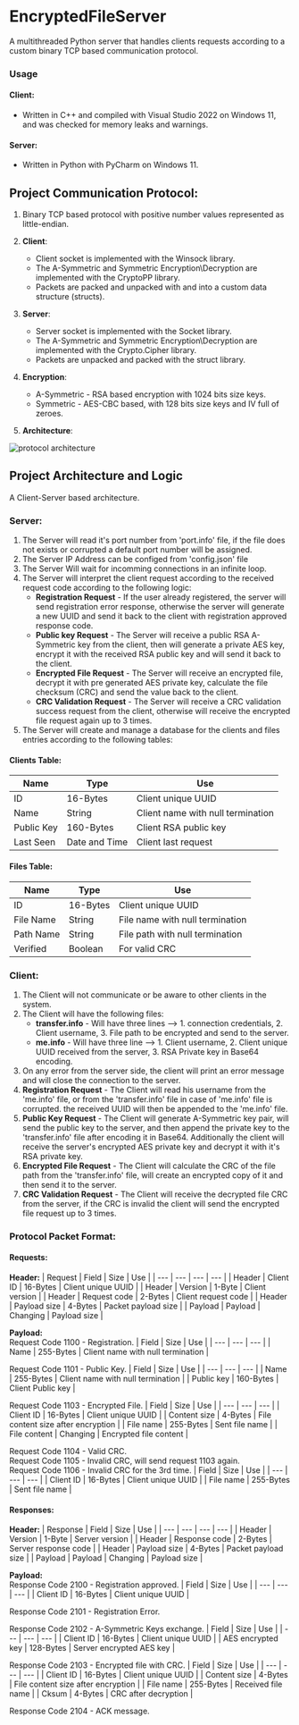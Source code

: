 # EncryptedFileServer
A multithreaded Python server that handles clients requests according to a custom binary TCP based communication protocol. 

### Usage
#### Client:
- Written in C++ and compiled with Visual Studio 2022 on Windows 11, and was checked for memory leaks and warnings.

#### Server:
- Written in Python with PyCharm on Windows 11.

## Project Communication Protocol:
1. Binary TCP based protocol with positive number values represented as little-endian.
2. **Client**:
   - Client socket is implemented with the Winsock library.
   - The A-Symmetric and Symmetric Encryption\Decryption are implemented with the CryptoPP library.
   - Packets are packed and unpacked with and into a custom data structure (structs).
3. **Server**:
   - Server socket is implemented with the Socket library.
   - The A-Symmetric and Symmetric Encryption\Decryption are implemented with the Crypto.Cipher library.
   - Packets are unpacked and packed with the struct library.
4. **Encryption**:
   - A-Symmetric - RSA based encryption with 1024 bits size keys.
   - Symmetric - AES-CBC based, with 128 bits size keys and IV full of zeroes.

5. **Architecture**:

![protocol architecture](https://user-images.githubusercontent.com/119053363/231506449-50fc4e5c-471b-4108-a421-8a48a0b6858b.png)


## Project Architecture and Logic
A Client-Server based architecture.

### Server:
1. The Server will read it's port number from 'port.info' file, if the file does not exists or corrupted a default port number will be assigned.
2. The Server IP Address can be configed from 'config.json' file
3. The Server Will wait for incomming connections in an infinite loop.
4. The Server will interpret the client request according to the received request code according to the following logic:
   - **Registration Request** - If the user already registered, the server will send registration error response, otherwise the server will generate a new UUID and send it back to the client with registration approved response code.
   - **Public key Request** - The Server will receive a public RSA A-Symmetric key from the client, then will generate a private AES key, encrypt it with the received RSA public key and will send it back to the client.
   - **Encrypted File Request** - The Server will receive an encrypted file, decrypt it with pre generated AES private key, calculate the file checksum (CRC) and send the value back to the client.
   - **CRC Validation Request** - The Server will receive a CRC validation success request from the client, otherwise will receive the encrypted file request again up to 3 times.
5. The Server will create and manage a database for the clients and files entries according to the following tables:
#### Clients Table:
| Name | Type | Use |
| --- | --- | --- |
| ID | 16-Bytes | Client unique UUID |
| Name | String | Client name with null termination |
| Public Key | 160-Bytes | Client RSA public key |
| Last Seen | Date and Time | Client last request |

#### Files Table:
| Name | Type | Use |
| --- | --- | --- |
| ID | 16-Bytes | Client unique UUID |
| File Name | String | File name with null termination |
| Path Name | String | File path with null termination |
| Verified | Boolean | For valid CRC |

### Client:
1. The Client will not communicate or be aware to other clients in the system.
2. The Client will have the following files:
   - **transfer.info** - Will have three lines --> 1. connection credentials, 2. Client username, 3. File path to be encrypted and send to the server.
   - **me.info** - Will have three line --> 1. Client username, 2. Client unique UUID received from the server, 3. RSA Private key in Base64 encoding.
3. On any error from the server side, the client will print an error message and will close the connection to the server.
4. **Registration Request** - The Client will read his username from the 'me.info' file, or from the 'transfer.info' file  in case of 'me.info' file is corrupted. the received UUID will then be appended to the 'me.info' file.
5. **Public Key Request** - The Client will generate A-Symmetric key pair, will send the public key to the server, and then append the private key to the 'transfer.info' file after encoding it in Base64. Additionally the client will receive the server's encrypted AES private key and decrypt it with it's RSA private key.
6. **Encrypted File Request** - The Client will calculate the CRC of the file path from the 'transfer.info' file, will create an encrypted copy of it and then send it to the server.
7. **CRC Validation Request** - The Client will receive the decrypted file CRC from the server, if the CRC is invalid the client will send the encrypted file request up to 3 times.


### Protocol Packet Format:
#### Requests:
**Header:**
| Request | Field | Size | Use |
| --- | --- | --- | --- |
| Header | Client ID | 16-Bytes | Client unique UUID |
| Header | Version | 1-Byte | Client version |
| Header | Request code | 2-Bytes | Client request code |
| Header | Payload size | 4-Bytes | Packet payload size |
| Payload | Payload | Changing | Payload size |

**Payload:**\
Request Code 1100 - Registration.
| Field | Size | Use |
| --- | --- | --- |
| Name | 255-Bytes | Client name with null termination |


Request Code 1101 - Public Key.
| Field | Size | Use |
| --- | --- | --- |
| Name | 255-Bytes | Client name with null termination |
| Public key | 160-Bytes | Client Public key |


Request Code 1103 - Encrypted File.
| Field | Size | Use |
| --- | --- | --- |
| Client ID | 16-Bytes | Client unique UUID |
| Content size | 4-Bytes | File content size after encryption |
| File name | 255-Bytes | Sent file name |
| File content | Changing | Encrypted file content |

Request Code 1104 - Valid CRC.\
Request Code 1105 - Invalid CRC, will send request 1103 again.\
Request Code 1106 - Invalid CRC for the 3rd time.
| Field | Size | Use |
| --- | --- | --- |
| Client ID | 16-Bytes | Client unique UUID |
| File name | 255-Bytes | Sent file name |


#### Responses:
**Header:**
| Response | Field | Size | Use |
| --- | --- | --- | --- |
| Header | Version | 1-Byte | Server version |
| Header | Response code | 2-Bytes | Server response code |
| Header | Payload size | 4-Bytes | Packet payload size |
| Payload | Payload | Changing | Payload size |

**Payload:**\
Response Code 2100 - Registration approved.
| Field | Size | Use |
| --- | --- | --- |
| Client ID | 16-Bytes | Client unique UUID |

Response Code 2101 - Registration Error.

Response Code 2102 - A-Symmetric Keys exchange.
| Field | Size | Use |
| --- | --- | --- |
| Client ID | 16-Bytes | Client unique UUID |
| AES encrypted key | 128-Bytes | Server encrypted AES key |

Response Code 2103 - Encrypted file with CRC.
| Field | Size | Use |
| --- | --- | --- |
| Client ID | 16-Bytes | Client unique UUID |
| Content size | 4-Bytes | File content size after encryption |
| File name | 255-Bytes | Received file name |
| Cksum | 4-Bytes | CRC after decryption |

Response Code 2104 - ACK message.
